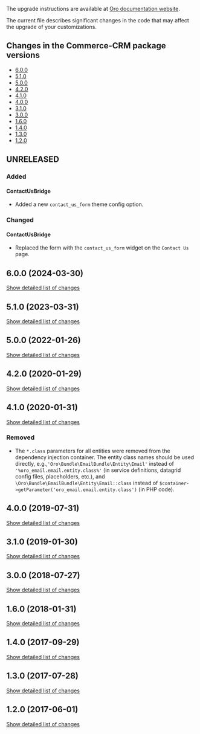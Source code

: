 The upgrade instructions are available at [Oro documentation website](https://doc.oroinc.com/master/backend/setup/upgrade-to-new-version/).

The current file describes significant changes in the code that may affect the upgrade of your customizations.

## Changes in the Commerce-CRM package versions

- [6.0.0](#600-2024-03-30)
- [5.1.0](#510-2023-03-31)
- [5.0.0](#500-2022-01-26)
- [4.2.0](#420-2020-01-29)
- [4.1.0](#410-2020-01-31)
- [4.0.0](#400-2019-07-31)
- [3.1.0](#310-2019-01-30)
- [3.0.0](#300-2018-07-27)
- [1.6.0](#160-2018-01-31)
- [1.4.0](#140-2017-09-29)
- [1.3.0](#130-2017-07-28)
- [1.2.0](#120-2017-06-01)

## UNRELEASED

### Added

#### ContactUsBridge
* Added a new `contact_us_form` theme config option.

### Changed

#### ContactUsBridge
* Replaced the form with the `contact_us_form` widget on the `Contact Us` page.


## 6.0.0 (2024-03-30)
[Show detailed list of changes](incompatibilities-6-0.md)

## 5.1.0 (2023-03-31)

[Show detailed list of changes](incompatibilities-5-1.md)

## 5.0.0 (2022-01-26)
[Show detailed list of changes](incompatibilities-5-0.md)

## 4.2.0 (2020-01-29)
[Show detailed list of changes](incompatibilities-4-2.md)

## 4.1.0 (2020-01-31)
[Show detailed list of changes](incompatibilities-4-1.md)

### Removed
* The `*.class` parameters for all entities were removed from the dependency injection container.
The entity class names should be used directly, e.g.,`'Oro\Bundle\EmailBundle\Entity\Email'`
instead of `'%oro_email.email.entity.class%'` (in service definitions, datagrid config files, placeholders, etc.), and
`\Oro\Bundle\EmailBundle\Entity\Email::class` instead of `$container->getParameter('oro_email.email.entity.class')`
(in PHP code).

## 4.0.0 (2019-07-31)
[Show detailed list of changes](incompatibilities-4-0.md)

## 3.1.0 (2019-01-30)
[Show detailed list of changes](incompatibilities-3-1.md)

## 3.0.0 (2018-07-27)
[Show detailed list of changes](incompatibilities-3-0.md)

## 1.6.0 (2018-01-31)
[Show detailed list of changes](incompatibilities-1-6.md)

## 1.4.0 (2017-09-29)
[Show detailed list of changes](incompatibilities-1-4.md)

## 1.3.0 (2017-07-28)
[Show detailed list of changes](incompatibilities-1-3.md)

## 1.2.0 (2017-06-01)
[Show detailed list of changes](incompatibilities-1-2.md)
